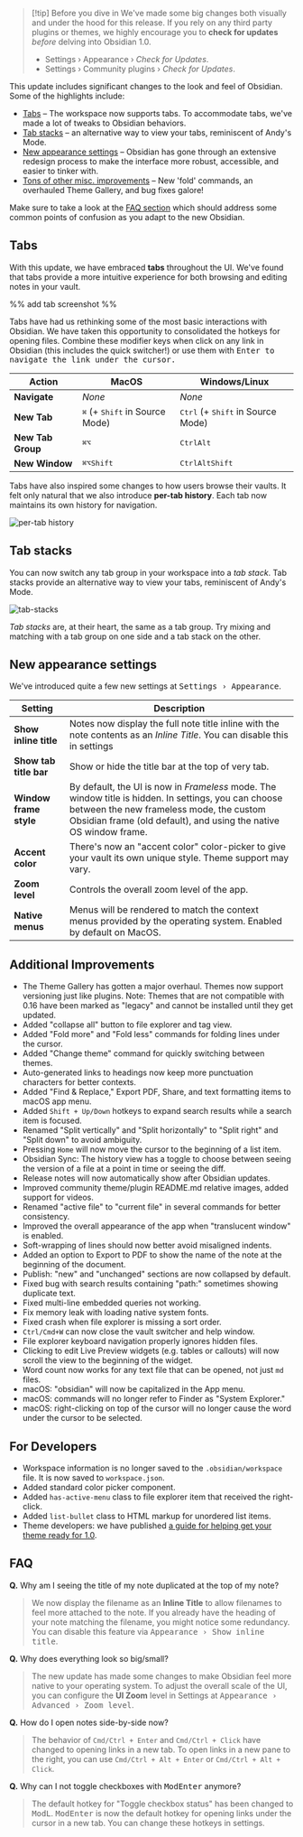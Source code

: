 > [!tip] Before you dive in
> We've made some big changes both visually and under the hood for this release. If you rely on any third party plugins or themes, we highly encourage you to **check for updates** *before* delving into Obsidian 1.0.
> 
> - Settings › Appearance › *Check for Updates*.
> - Settings › Community plugins › *Check for Updates*.

This update includes significant changes to the look and feel of Obsidian. Some of the highlights include:
- [Tabs](#tabs) – The workspace now supports tabs. To accommodate tabs, we've made a lot of tweaks to Obsidian behaviors.
- [Tab stacks](#tab-stacks) – an alternative way to view your tabs, reminiscent of Andy's Mode.
- [New appearance settings](#new-appearance-settings) – Obsidian has gone through an extensive redesign process to make the interface more robust, accessible, and easier to tinker with.
- [Tons of other misc. improvements](#additional-improvements) – New 'fold' commands, an overhauled Theme Gallery, and bug fixes galore!

Make sure to take a look at the [FAQ section](#faq) which should address some common points of confusion as you adapt to the new Obsidian.

## Tabs

With this update, we have embraced **tabs** throughout the UI. We've found that tabs provide a more intuitive experience for both browsing and editing notes in your vault.

%% add tab screenshot %%

Tabs have had us rethinking some of the most basic interactions with Obsidian. We have taken this opportunity to consolidated the hotkeys for opening files. Combine these modifier keys when click on any link in Obsidian (this includes the quick switcher!) or use them with <kbd>Enter</kdb> to navigate the link under the cursor.

| Action       | MacOS      | Windows/Linux           |
| ------------ | ----------------- | --------------------- |
| **Navigate** | *None*              | *None*                  |
| **New Tab**      | <kbd>⌘</kbd> (+ <kbd>Shift</kbd> in Source Mode) | <kbd>Ctrl</kbd> (+ <kbd>Shift</kbd> in Source Mode)             |
| **New Tab Group**    | <kbd>⌘</kbd><kbd>⌥</kbd> | <kbd>Ctrl</kbd><kbd>Alt</kbd>     |
| **New Window**   | <kbd>⌘</kbd><kbd>⌥</kbd><kbd>Shift</kbd> | <kbd>Ctrl</kbd><kbd>Alt</kbd><kbd>Shift</kbd> |

Tabs have also inspired some changes to how users browse their vaults. It felt only natural that we also introduce **per-tab history**. Each tab now maintains its own history for navigation.

![per-tab history](https://user-images.githubusercontent.com/693981/191052493-8109f1a1-411c-4b61-b435-788d0cac3231.png)

## Tab stacks

You can now switch any tab group in your workspace into a _tab stack_. Tab stacks provide an alternative way to view your tabs, reminiscent of Andy's Mode.

![tab-stacks](https://user-images.githubusercontent.com/693981/188205363-0f24b2a5-3706-4a8c-b38b-7a66baa68ce6.gif)

*Tab stacks* are, at their heart, the same as a tab group. Try mixing and matching with a tab group on one side and a tab stack on the other.

## New appearance settings

We've introduced quite a few new settings at <kbd>Settings › Appearance</kbd>.

| Setting | Description |
|--|--|
| **Show inline title** | Notes now display the full note title inline with the note contents as an *Inline Title*. You can disable this in settings |
| **Show tab title bar** | Show or hide the title bar at the top of very tab.|
| **Window frame style** | By default, the UI is now in *Frameless* mode. The window title is hidden. In settings, you can choose between the new frameless mode, the custom Obsidian frame (old default), and using the native OS window frame. |
| **Accent color** | There's now an "accent color" color-picker to give your vault its own unique style. Theme support may vary. |
| **Zoom level** | Controls the overall zoom level of the app. |
| **Native menus** | Menus will be rendered to match the context menus provided by the operating system. Enabled by default on MacOS. |

## Additional Improvements

- The Theme Gallery has gotten a major overhaul. Themes now support versioning just like plugins. Note: Themes that are not compatible with 0.16 have been marked as "legacy" and cannot be installed until they get updated.
- Added "collapse all" button to file explorer and tag view.
- Added "Fold more" and "Fold less" commands for folding lines under the cursor.
- Added "Change theme" command for quickly switching between themes.
- Auto-generated links to headings now keep more punctuation characters for better contexts.
- Added "Find & Replace," Export PDF, Share, and text formatting items to macOS app menu.
- Added `Shift + Up/Down` hotkeys to expand search results while a search item is focused.
- Renamed "Split vertically" and "Split horizontally" to "Split right" and "Split down" to avoid ambiguity.
- Pressing `Home` will now move the cursor to the beginning of a list item.
- Obsidian Sync: The history view has a toggle to choose between seeing the version of a file at a point in time or seeing the diff.
- Release notes will now automatically show after Obsidian updates.
- Improved community theme/plugin README.md relative images, added support for videos.
- Renamed "active file" to "current file" in several commands for better consistency.
- Improved the overall appearance of the app when "translucent window" is enabled.
- Soft-wrapping of lines should now better avoid misaligned indents.
- Added an option to Export to PDF to show the name of the note at the beginning of the document.
- Publish: "new" and "unchanged" sections are now collapsed by default.
- Fixed bug with search results containing "path:" sometimes showing duplicate text.
- Fixed multi-line embedded queries not working.
- Fix memory leak with loading native system fonts.
- Fixed crash when file explorer is missing a sort order.
- `Ctrl/Cmd+W` can now close the vault switcher and help window.
- File explorer keyboard navigation properly ignores hidden files.
- Clicking to edit Live Preview widgets (e.g. tables or callouts) will now scroll the view to the beginning of the widget.
- Word count now works for any text file that can be opened, not just `md` files.
- macOS: "obsidian" will now be capitalized in the App menu.
- macOS: commands will no longer refer to Finder as "System Explorer."
- macOS: right-clicking on top of the cursor will no longer cause the word under the cursor to be selected.

## For Developers

- Workspace information is no longer saved to the `.obsidian/workspace` file. It is now saved to `workspace.json`.
- Added standard color picker component.
- Added `has-active-menu` class to file explorer item that received the right-click.
- Added `list-bullet` class to HTML markup for unordered list items.
- Theme developers: we have published [a guide for helping get your theme ready for 1.0](https://forum.obsidian.md/t/0-16-0-theme-migration-guide/42537).

## FAQ

**Q.** Why am I seeing the title of my note duplicated at the top of my note?

> We now display the filename as an **Inline Title** to allow filenames to feel more attached to the note. If you already have the heading of your note matching the filename, you might notice some redundancy. You can disable this feature via <kbd>Appearance › Show inline title</kbd>.

**Q.** Why does everything look so big/small?

> The new update has made some changes to make Obsidian feel more native to your operating system. To adjust the overall scale of the UI, you can configure the **UI Zoom** level in Settings at <kbd>Appearance › Advanced › Zoom level</kbd>.

**Q.** How do I open notes side-by-side now?

> The behavior of `Cmd/Ctrl + Enter` and `Cmd/Ctrl + Click` have changed to opening links in a new tab. To open links in a new pane to the right, you can use `Cmd/Ctrl + Alt + Enter` or `Cmd/Ctrl + Alt + Click`.

**Q.** Why can I not toggle checkboxes with <kbd>Mod</kbd><kbd>Enter</kbd> anymore?

> The default hotkey for "Toggle checkbox status" has been changed to <kbd>Mod</kbd><kbd>L</kbd>. <kbd>Mod</kbd><kbd>Enter</kbd> is now the default hotkey for opening links under the cursor in a new tab. You can change these hotkeys in settings.
